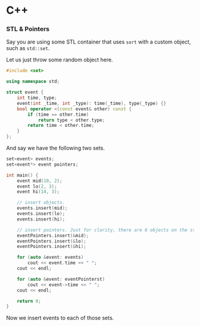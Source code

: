 # C++

### STL & Pointers
Say you are using some STL container that uses `sort` with a custom object, such as `std::set`. 

Let us just throw some random object here.
```cpp
#include <set>

using namespace std;

struct event {
    int time, type;
    event(int _time, int _type): time(_time), type(_type) {}
    bool operator <(const event& other) const {
        if (time == other.time)
            return type < other.type;
        return time < other.time;
    }
};
```

And say we have the following two sets.
```cpp
set<event> events;
set<event*> event pointers;
```

```cpp
int main() {
    event mid(10, 2);
    event lo(2, 3);
    event hi(14, 3);

    // insert objects.
    events.insert(mid);
    events.insert(lo);
    events.insert(hi);

    // insert pointers. Just for clarity, there are 6 objects on the stack at this line.
    eventPointers.insert(&mid);
    eventPointers.insert(&lo);
    eventPointers.insert(&hi);

    for (auto &event: events)
        cout << event.time << " ";
    cout << endl;

    for (auto &event: eventPointerst)
        cout << event->time << " ";
    cout << endl;

	return 0;
}
```

Now we insert events to each of those sets.